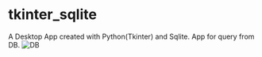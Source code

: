 # tkinter_sqlite
A Desktop App created with Python(Tkinter) and Sqlite. 
App for query from DB.
![DB](https://github.com/Kovtunenkovv/tkinter_sqlite/assets/92364725/5da05d69-8558-4e36-a07f-b339f84941d0)
